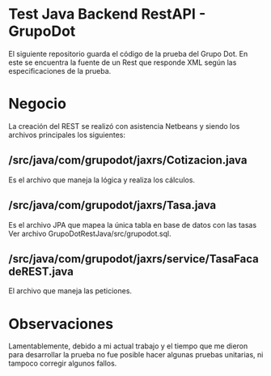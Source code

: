 # Test Java Backend RestAPI - GrupoDot

El siguiente repositorio guarda el código de la prueba del Grupo Dot. En este se encuentra la fuente de un Rest que responde XML según las especificaciones de la prueba.

# Negocio

La creación del REST se realizó con asistencia Netbeans y siendo los archivos principales los siguientes:

## /src/java/com/grupodot/jaxrs/Cotizacion.java
Es el archivo que maneja la lógica y realiza los cálculos.

## /src/java/com/grupodot/jaxrs/Tasa.java
Es el archivo JPA que mapea la única tabla en base de datos con las tasas Ver archivo GrupoDotRestJava/src/grupodot.sql.

## /src/java/com/grupodot/jaxrs/service/TasaFacadeREST.java
El archivo que maneja las peticiones.

# Observaciones

Lamentablemente, debido a mi actual trabajo y el tiempo que me dieron para desarrollar la prueba no fue posible hacer algunas pruebas unitarias, ni tampoco corregir algunos fallos.
